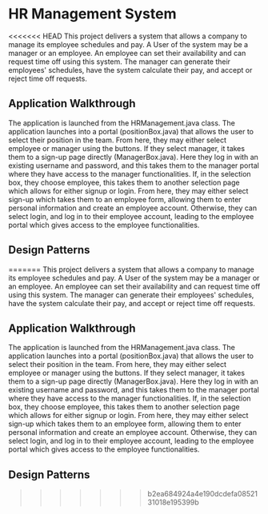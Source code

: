 # HR Management System
<<<<<<< HEAD
This project delivers a system that allows a company to manage its employee schedules and pay.
A User of the system may be a manager or an employee. An employee can set their availability and can request time off using this system. The manager can generate their employees' schedules, have the system calculate their pay, and accept or reject time off requests.

## Application Walkthrough
The application is launched from the HRManagement.java class. The application launches into a portal (positionBox.java) that allows the user to select their position in the team. From here, they may either select employee or manager using the buttons. If they select manager, it takes them to a sign-up page directly (ManagerBox.java). Here they log in with an existing username and password, and this takes them to the manager portal where they have access to the manager functionalities. If, in the selection box, they choose employee, this takes them to another selection page which allows for either signup or login. From here, they may either select sign-up which takes them to an employee form, allowing them to enter personal information and create an employee account. Otherwise, they can select login, and log in to their employee account, leading to the employee portal which gives access to the employee functionalities.

## Design Patterns
=======
This project delivers a system that allows a company to manage its employee schedules and pay. 
A User of the system may be a manager or an employee. An employee can set their availability and can request time off using this system. The manager can generate their employees' schedules, have the system calculate their pay, and accept or reject time off requests. 

## Application Walkthrough
The application is launched from the HRManagement.java class. The application launches into a portal (positionBox.java) that allows the user to select their position in the team. From here, they may either select employee or manager using the buttons. If they select manager, it takes them to a sign-up page directly (ManagerBox.java). Here they log in with an existing username and password, and this takes them to the manager portal where they have access to the manager functionalities. If, in the selection box, they choose employee, this takes them to another selection page which allows for either signup or login. From here, they may either select sign-up which takes them to an employee form, allowing them to enter personal information and create an employee account. Otherwise, they can select login, and log in to their employee account, leading to the employee portal which gives access to the employee functionalities. 

## Design Patterns
>>>>>>> b2ea684924a4e190dcdefa0852131018e195399b
